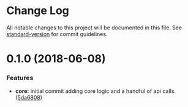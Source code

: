 # Change Log

All notable changes to this project will be documented in this file. See [standard-version](https://github.com/conventional-changelog/standard-version) for commit guidelines.

<a name="0.1.0"></a>
# 0.1.0 (2018-06-08)


### Features

* **core:** initial commit adding core logic and a handful of api calls. ([5da6808](https://github.com/Mindflash/gooddata-node/commit/5da6808))
